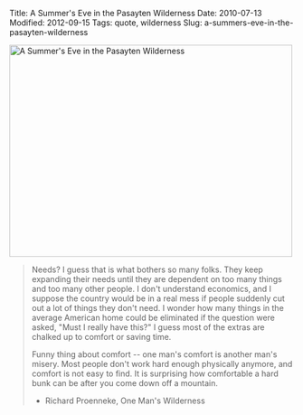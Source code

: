 Title: A Summer's Eve in the Pasayten Wilderness
Date: 2010-07-13
Modified: 2012-09-15
Tags: quote, wilderness
Slug: a-summers-eve-in-the-pasayten-wilderness

<a href="http://www.flickr.com/photos/pigmonkey/4790315235/" title="A Summer's Eve in the Pasayten Wilderness by Pig Monkey, on Flickr"><img src="http://farm5.static.flickr.com/4075/4790315235_7d44494172.jpg" width="500" height="375" alt="A Summer's Eve in the Pasayten Wilderness" /></a>

<blockquote>Needs? I guess that is what bothers so many folks. They keep expanding their needs until they are dependent on too many things and too many other people. I don't understand economics, and I suppose the country would be in a real mess if people suddenly cut out a lot of things they don't need. I wonder how many things in the average American home could be eliminated if the question were asked, "Must I really have this?" I guess most of the extras are chalked up to comfort or saving time.

Funny thing about comfort -- one man's comfort is another man's misery. Most people don't work hard enough physically anymore, and comfort is not easy to find. It is surprising how comfortable a hard bunk can be after you come down off a mountain.

- Richard Proenneke, One Man's Wilderness</blockquote>
